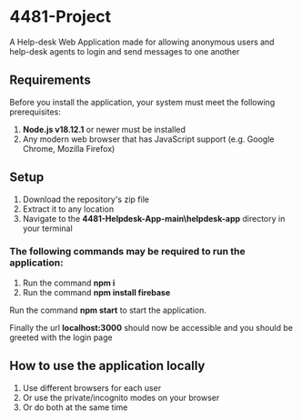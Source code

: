 # 4481-Project
A Help-desk Web Application made for allowing anonymous users and help-desk agents to login and send messages to one another

## Requirements
Before you install the application, your system must meet the following prerequisites:

1. **Node.js v18.12.1** or newer must be installed
2. Any modern web browser that has JavaScript support (e.g. Google Chrome, Mozilla Firefox)

## Setup
1. Download the repository's zip file
2. Extract it to any location
3. Navigate to the **4481-Helpdesk-App-main\helpdesk-app** directory in your terminal

### The following commands may be required to run the application:
1. Run the command **npm i**
2. Run the command **npm install firebase**

Run the command **npm start** to start the application.

Finally the url **localhost:3000** should now be accessible and you should be greeted with the login page

## How to use the application locally
1. Use different browsers for each user
2. Or use the private/incognito modes on your browser 
3. Or do both at the same time
